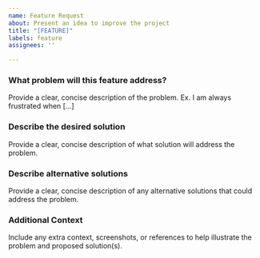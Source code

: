 ```yaml
---
name: Feature Request
about: Present an idea to improve the project
title: "[FEATURE]"
labels: feature
assignees: ''

---
```


### What problem will this feature address?

Provide a clear, concise description of the problem. Ex. I am always frustrated when [...]

### Describe the desired solution

Provide a clear, concise description of what solution will address the problem.

### Describe alternative solutions

Provide a clear, concise description of any alternative solutions that could address the problem.

### Additional Context

Include any extra context, screenshots, or references to help illustrate the problem and proposed solution(s).